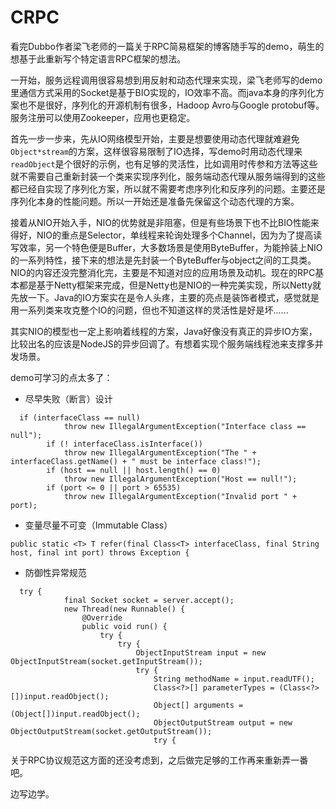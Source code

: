 # CRPC

看完Dubbo作者梁飞老师的一篇关于RPC简易框架的博客随手写的demo，萌生的想基于此重新写个特定语言RPC框架的想法。

一开始，服务远程调用很容易想到用反射和动态代理来实现，梁飞老师写的demo里通信方式采用的Socket是基于BIO实现的，IO效率不高。而java本身的序列化方案也不是很好，序列化的开源机制有很多，Hadoop Avro与Google protobuf等。服务注册可以使用Zookeeper，应用也更稳定。

首先一步一步来，先从IO网络模型开始，主要是想要使用动态代理就难避免`Object*stream`的方案，这样很容易限制了IO选择，写demo时用动态代理来`readObject`是个很好的示例，也有足够的灵活性，比如调用时传参和方法等这些就不需要自己重新封装一个类来实现序列化，服务端动态代理从服务端得到的这些都已经自实现了序列化方案，所以就不需要考虑序列化和反序列的问题。主要还是序列化本身的性能问题。所以一开始还是准备先保留这个动态代理的方案。

接着从NIO开始入手，NIO的优势就是非阻塞，但是有些场景下也不比BIO性能来得好，NIO的重点是Selector，单线程来轮询处理多个Channel，因为为了提高读写效率，另一个特色便是Buffer，大多数场景是使用ByteBuffer，为能拎装上NIO的一系列特性，接下来的想法是先封装一个ByteBuffer与object之间的工具类。NIO的内容还没完整消化完，主要是不知道对应的应用场景及动机。现在的RPC基本都是基于Netty框架来完成，但是Netty也是NIO的一种完美实现，所以Netty就先放一下。Java的IO方案实在是令人头疼，主要的亮点是装饰者模式，感觉就是用一系列类来攻克整个IO的问题，但也不知道这样的灵活性是好是坏......

其实NIO的模型也一定上影响着线程的方案，Java好像没有真正的异步IO方案，比较出名的应该是NodeJS的异步回调了。有想着实现个服务端线程池来支撑多并发场景。

demo可学习的点太多了：
- 尽早失败（断言）设计
```
  if (interfaceClass == null)
            throw new IllegalArgumentException("Interface class == null");
        if (! interfaceClass.isInterface())
            throw new IllegalArgumentException("The " + interfaceClass.getName() + " must be interface class!");
        if (host == null || host.length() == 0)
            throw new IllegalArgumentException("Host == null!");
        if (port <= 0 || port > 65535)
            throw new IllegalArgumentException("Invalid port " + port);
```
- 变量尽量不可变（Immutable Class）
```
public static <T> T refer(final Class<T> interfaceClass, final String host, final int port) throws Exception {
```
- 防御性异常规范
```
  try {
            final Socket socket = server.accept();
            new Thread(new Runnable() {
                @Override
                public void run() {
                    try {
                        try {
                            ObjectInputStream input = new ObjectInputStream(socket.getInputStream());
                            try {
                                String methodName = input.readUTF();
                                Class<?>[] parameterTypes = (Class<?>[])input.readObject();
                                Object[] arguments = (Object[])input.readObject();
                                ObjectOutputStream output = new ObjectOutputStream(socket.getOutputStream());
                                try {

```

关于RPC协议规范这方面的还没考虑到，之后做完足够的工作再来重新弄一番吧。

边写边学。
